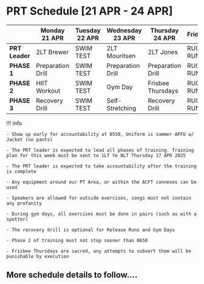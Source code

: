 # PRT Schedule [21 APR - 24 APR]

|            | Monday 21 APR              | Tuesday 22 APR                | Wednesday 23 APR            | Thursday 24 APR              | Friday               |
|------------|----------------------|--------------------------|-----------------------|------------------------|----------------------|
| **PRT Leader**    | 2LT Brewer      | SWIM TEST         | 2LT Mouritsen    |    2LT Jones      | RUCK RUN  |
| **PHASE 1**    | Preparation Drill      | SWIM TEST         | Preparation Drill    | Preparation Drill         | RUCK RUN  |
| **PHASE 2**   | HIIT Workout    | SWIM TEST |  Gym Day    | Frisbee Thursdays | RUCK RUN |
| **PHASE 3** | Recovery Drill   | SWIM TEST | Self-Stretching          | Recovery Drill | RUCK RUN |

!!! info

    - Show up early for accountability at 0550, Uniform is summer APFU w/ Jacket (no pants)

    - The PRT leader is expected to lead all phases of training. Training plan for this week must be sent to 1LT Ye NLT Thursday 17 APR 2025 

    - The PRT leader is expected to take accountability after the training is complete

    - Any equipment around our PT Area, or within the ACFT connexes can be used 

    - Speakers are allowed for outside exercises, songs must not contain any profanity

    - During gym days, all exercises must be done in pairs (such as with a spotter)

    - The recovery drill is optional for Release Runs and Gym Days

    - Phase 2 of training must not stop sooner than 0650

    - Frisbee Thursdays are sacred, any attempts to subvert them will be punishable by execution


## More schedule details to follow....


